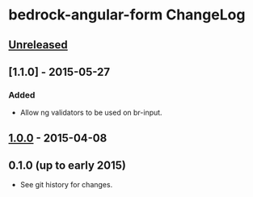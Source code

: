 # bedrock-angular-form ChangeLog

## [Unreleased]

## [1.1.0] - 2015-05-27

### Added
- Allow ng validators to be used on br-input.

## [1.0.0] - 2015-04-08

## 0.1.0 (up to early 2015)

- See git history for changes.

[Unreleased]: https://github.com/digitalbazaar/bedrock-angular-form/compare/1.0.0...HEAD
[1.0.0]: https://github.com/digitalbazaar/bedrock-angular-form/compare/0.1.0...1.0.0
